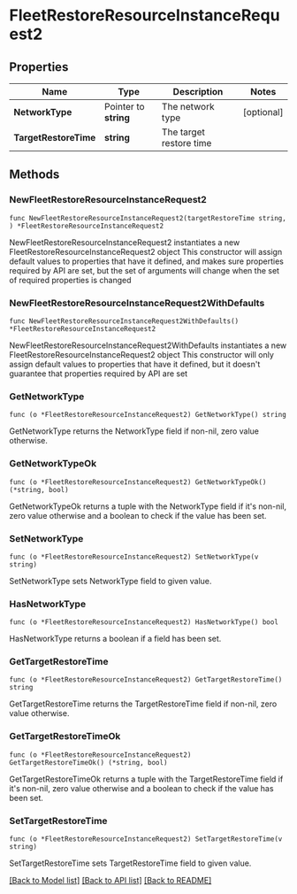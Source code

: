 # FleetRestoreResourceInstanceRequest2

## Properties

Name | Type | Description | Notes
------------ | ------------- | ------------- | -------------
**NetworkType** | Pointer to **string** | The network type | [optional] 
**TargetRestoreTime** | **string** | The target restore time | 

## Methods

### NewFleetRestoreResourceInstanceRequest2

`func NewFleetRestoreResourceInstanceRequest2(targetRestoreTime string, ) *FleetRestoreResourceInstanceRequest2`

NewFleetRestoreResourceInstanceRequest2 instantiates a new FleetRestoreResourceInstanceRequest2 object
This constructor will assign default values to properties that have it defined,
and makes sure properties required by API are set, but the set of arguments
will change when the set of required properties is changed

### NewFleetRestoreResourceInstanceRequest2WithDefaults

`func NewFleetRestoreResourceInstanceRequest2WithDefaults() *FleetRestoreResourceInstanceRequest2`

NewFleetRestoreResourceInstanceRequest2WithDefaults instantiates a new FleetRestoreResourceInstanceRequest2 object
This constructor will only assign default values to properties that have it defined,
but it doesn't guarantee that properties required by API are set

### GetNetworkType

`func (o *FleetRestoreResourceInstanceRequest2) GetNetworkType() string`

GetNetworkType returns the NetworkType field if non-nil, zero value otherwise.

### GetNetworkTypeOk

`func (o *FleetRestoreResourceInstanceRequest2) GetNetworkTypeOk() (*string, bool)`

GetNetworkTypeOk returns a tuple with the NetworkType field if it's non-nil, zero value otherwise
and a boolean to check if the value has been set.

### SetNetworkType

`func (o *FleetRestoreResourceInstanceRequest2) SetNetworkType(v string)`

SetNetworkType sets NetworkType field to given value.

### HasNetworkType

`func (o *FleetRestoreResourceInstanceRequest2) HasNetworkType() bool`

HasNetworkType returns a boolean if a field has been set.

### GetTargetRestoreTime

`func (o *FleetRestoreResourceInstanceRequest2) GetTargetRestoreTime() string`

GetTargetRestoreTime returns the TargetRestoreTime field if non-nil, zero value otherwise.

### GetTargetRestoreTimeOk

`func (o *FleetRestoreResourceInstanceRequest2) GetTargetRestoreTimeOk() (*string, bool)`

GetTargetRestoreTimeOk returns a tuple with the TargetRestoreTime field if it's non-nil, zero value otherwise
and a boolean to check if the value has been set.

### SetTargetRestoreTime

`func (o *FleetRestoreResourceInstanceRequest2) SetTargetRestoreTime(v string)`

SetTargetRestoreTime sets TargetRestoreTime field to given value.



[[Back to Model list]](../README.md#documentation-for-models) [[Back to API list]](../README.md#documentation-for-api-endpoints) [[Back to README]](../README.md)


